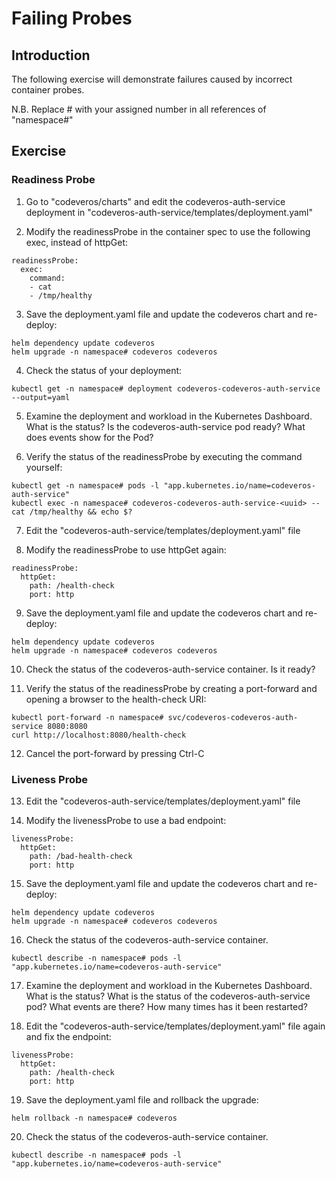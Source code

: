 # Failing Probes

## Introduction

The following exercise will demonstrate failures caused by incorrect container probes.

N.B. Replace # with your assigned number in all references of "namespace#"

## Exercise

### Readiness Probe

1. Go to "codeveros/charts" and edit the codeveros-auth-service deployment in "codeveros-auth-service/templates/deployment.yaml"

2. Modify the readinessProbe in the container spec to use the following exec, instead of httpGet:
```
readinessProbe:
  exec:
    command:
    - cat
    - /tmp/healthy
```

3. Save the deployment.yaml file and update the codeveros chart and re-deploy:
```
helm dependency update codeveros
helm upgrade -n namespace# codeveros codeveros
```

4. Check the status of your deployment:
```
kubectl get -n namespace# deployment codeveros-codeveros-auth-service --output=yaml
```

5. Examine the deployment and workload in the Kubernetes Dashboard.  
   What is the status? Is the codeveros-auth-service pod ready?
   What does events show for the Pod?

6. Verify the status of the readinessProbe by executing the command yourself:
```
kubectl get -n namespace# pods -l "app.kubernetes.io/name=codeveros-auth-service"
kubectl exec -n namespace# codeveros-codeveros-auth-service-<uuid> -- cat /tmp/healthy && echo $?
```

7. Edit the "codeveros-auth-service/templates/deployment.yaml" file

8. Modify the readinessProbe to use httpGet again:
```
readinessProbe:
  httpGet:
    path: /health-check
    port: http
```

9. Save the deployment.yaml file and update the codeveros chart and re-deploy:
```
helm dependency update codeveros
helm upgrade -n namespace# codeveros codeveros
```

10. Check the status of the codeveros-auth-service container.  Is it ready?

11. Verify the status of the readinessProbe by creating a port-forward and
opening a browser to the health-check URI:
```
kubectl port-forward -n namespace# svc/codeveros-codeveros-auth-service 8080:8080
curl http://localhost:8080/health-check
```

12. Cancel the port-forward by pressing Ctrl-C

### Liveness Probe

13. Edit the "codeveros-auth-service/templates/deployment.yaml" file

14.  Modify the livenessProbe to use a bad endpoint:
```
livenessProbe:
  httpGet:
    path: /bad-health-check
    port: http
```

15. Save the deployment.yaml file and update the codeveros chart and re-deploy:
```
helm dependency update codeveros
helm upgrade -n namespace# codeveros codeveros
```

16. Check the status of the codeveros-auth-service container.
```
kubectl describe -n namespace# pods -l "app.kubernetes.io/name=codeveros-auth-service"
```

17. Examine the deployment and workload in the Kubernetes Dashboard.  
    What is the status? What is the status of the codeveros-auth-service pod?
    What events are there?  How many times has it been restarted?

18. Edit the "codeveros-auth-service/templates/deployment.yaml" file again and fix the endpoint:
```
livenessProbe:
  httpGet:
    path: /health-check
    port: http
```

19. Save the deployment.yaml file and rollback the upgrade:
```
helm rollback -n namespace# codeveros
```

20. Check the status of the codeveros-auth-service container.
```
kubectl describe -n namespace# pods -l "app.kubernetes.io/name=codeveros-auth-service"
```
